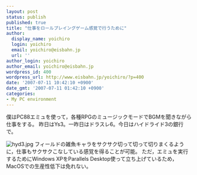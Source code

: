 ```yaml
---
layout: post
status: publish
published: true
title: "仕事をロールプレイングゲーム感覚で行うために"
author:
  display_name: yoichiro
  login: yoichiro
  email: yoichiro@eisbahn.jp
  url: ''
author_login: yoichiro
author_email: yoichiro@eisbahn.jp
wordpress_id: 400
wordpress_url: http://www.eisbahn.jp/yoichiro/?p=400
date: '2007-07-11 10:42:10 +0900'
date_gmt: '2007-07-11 01:42:10 +0900'
categories:
- My PC environment
---
```


僕はPC88エミュを使って，各種RPGのミュージックモードでBGMを聞きながら仕事をする。
昨日はYs3。一昨日はドラスレ6。今日はハイドライド3の銀行で。

![hyd3.jpg](http://www.eisbahn.jp/yoichiro/images/hyd3.jpg)
フィールドの雑魚キャラをサクサク切って切って切りまくるように，仕事もサクサクこなしている感覚を得ることが可能。
ただ，エミュを実行するためにWindows XPをParallels Desktop使って立ち上げているため，MacOSでの生産性低下は免れない。
